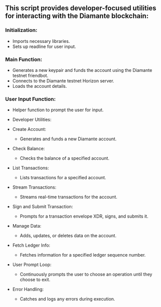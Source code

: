 ## This script provides developer-focused utilities for interacting with the Diamante blockchain:

### Initialization:

- Imports necessary libraries.
- Sets up readline for user input.


### Main Function:

- Generates a new keypair and funds the account using the Diamante testnet friendbot.
- Connects to the Diamante testnet Horizon server.
- Loads the account details.


### User Input Function:

- Helper function to prompt the user for input.
- Developer Utilities:
- Create Account:
    - Generates and funds a new Diamante account.
- Check Balance:
    - Checks the balance of a specified account.
- List Transactions:
    - Lists transactions for a specified account.
- Stream Transactions:
    - Streams real-time transactions for the account.
- Sign and Submit Transaction:
    - Prompts for a transaction envelope XDR, signs, and submits it.
- Manage Data:
    - Adds, updates, or deletes data on the account.
- Fetch Ledger Info:
    - Fetches information for a specified ledger sequence number.
- User Prompt Loop:

    - Continuously prompts the user to choose an operation until they choose to exit.
- Error Handling:

    - Catches and logs any errors during execution.